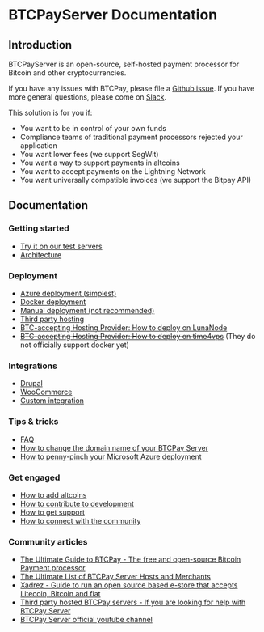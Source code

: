 # BTCPayServer Documentation

## Introduction

BTCPayServer is an open-source, self-hosted payment processor for Bitcoin and other cryptocurrencies.

If you have any issues with BTCPay, please file a [Github issue](https://github.com/btcpayserver/btcpayserver/issues). If you have more general questions, please come on [Slack](http://slack.btcpayserver.org/).

This solution is for you if:

* You want to be in control of your own funds
* Compliance teams of traditional payment processors rejected your application
* You want lower fees \(we support SegWit\)
* You want a way to support payments in altcoins
* You want to accept payments on the Lightning Network
* You want universally compatible invoices \(we support the Bitpay API\)

## Documentation

### Getting started

* [Try it on our test servers](getting-started/tryitout.md)
* [Architecture](architecture.md)

### Deployment

* [Azure deployment \(simplest\)](deployment/azuredeployment/)
* [Docker deployment](deployment/dockerdeployment.md)
* [Manual deployment \(not recommended\)](deployment/manualdeployment.md)
* [Third party hosting](deployment/thirdpartyhosting.md)
* [BTC-accepting Hosting Provider: How to deploy on LunaNode](https://medium.com/@BtcpayServer/hosting-btcpayserver-on-lunanode-bf9ef5fff75b)
* [~~BTC-accepting Hosting Provider: How to deploy on time4vps~~](https://medium.com/@BtcpayServer/hosting-btcpay-server-for-cheap-2b27761fdb9d) \(They do not officially support docker yet\)

### Integrations

* [Drupal](integrations/drupal.md)
* [WooCommerce](integrations/woocommerce/)
* [Custom integration](integrations/customintegration.md)

### Tips & tricks

* [FAQ](support-1/faq/)
* [How to change the domain name of your BTCPay Server](support-1/faq/changedomain.md)
* [How to penny-pinch your Microsoft Azure deployment](deployment/azuredeployment/azurepennypinching.md)

### Get engaged

* [How to add altcoins](development/altcoins.md)
* [How to contribute to development](development/localdevelopment.md)
* [How to get support](support-1/support.md)
* [How to connect with the community](support-1/community.md)

### Community articles

* [The Ultimate Guide to BTCPay - The free and open-source Bitcoin Payment processor](https://www.reddit.com/r/Bitcoin/comments/8f1eqf/the_ultimate_guide_to_btcpay_the_free_and/)
* [The Ultimate List of BTCPay Server Hosts and Merchants](https://bitcoinshirt.co/btcpay-stores/)
* [Xadrez - Guide to run an open source based e-store that accepts Litecoin, Bitcoin and fiat](integrations/woocommerce/xadrez.md)
* [Third party hosted BTCPay servers - If you are looking for help with BTCPay Server](https://github.com/btcpayserverninja/btcpayserver-doc/tree/5b422771bdb06ad6ed6871db725fe3eee90954bb/Managed.md)
* [BTCPay Server official youtube channel](https://www.youtube.com/channel/UCpG9WL6TJuoNfFVkaDMp9ug)

